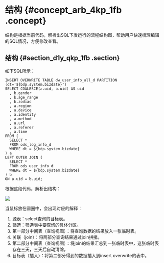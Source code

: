 # 结构 {#concept_arb_4kp_1fb .concept}

结构是根据当前代码，解析出SQL下发运行的流程结构图，帮助用户快速梳理编辑的SQL情况，方便修改查看。

## 结构 {#section_d1y_qkp_1fb .section}

如下SQL所示：

```
INSERT OVERWRITE TABLE dw_user_info_all_d PARTITION (dt='${bdp.system.bizdate}')
SELECT COALESCE(a.uid, b.uid) AS uid
  , b.gender
  , b.age_range
  , b.zodiac
  , a.region
  , a.device
  , a.identity
  , a.method
  , a.url
  , a.referer
  , a.time
FROM (
  SELECT *
  FROM ods_log_info_d
  WHERE dt = ${bdp.system.bizdate}
) a
LEFT OUTER JOIN (
  SELECT *
  FROM ods_user_info_d
  WHERE dt = ${bdp.system.bizdate}
) b
ON a.uid = b.uid;
```

根据这段代码，解析出结构：

![](http://static-aliyun-doc.oss-cn-hangzhou.aliyuncs.com/assets/img/20204/154817924411297_zh-CN.png)

当鼠标放在圆圈中，会出现对应的解释：

1.  源表：select查询的目标表。
2.  筛选：筛选表中要查询的具体分区。
3.  第一部分中间表（查询视图）：将查询数据的结果放入一张临时表。
4.  关联（join）：将两部分查询结果通过join拼接。
5.  第二部分中间表（查询视图）：将join的结果汇总到一张临时表中，这张临时表存在三天，三天后自动清除。
6.  目标表（插入）：将第二部分得到的数据插入到insert overwrite的表中。

